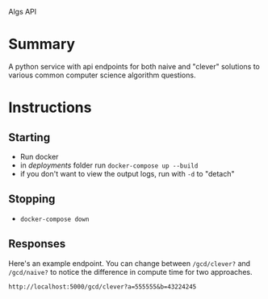 Algs API

# Summary
A python service with api endpoints for both naive and "clever" solutions to various common computer science algorithm questions. 

# Instructions

## Starting
* Run docker
* in _deployments_ folder run `docker-compose up --build`
* if you don't want to view the output logs, run with `-d` to "detach" 

## Stopping
* `docker-compose down`

## Responses
Here's an example endpoint.
You can change between `/gcd/clever?` and `/gcd/naive?` to notice the difference in compute time for two approaches. 

`http://localhost:5000/gcd/clever?a=555555&b=43224245`